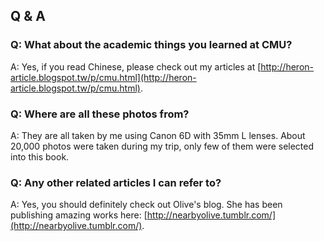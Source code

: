## Q & A

### Q: What about the academic things you learned at CMU?

A: Yes, if you read Chinese, please check out my articles at [http://heron-article.blogspot.tw/p/cmu.html](http://heron-article.blogspot.tw/p/cmu.html).

### Q: Where are all these photos from?

A: They are all taken by me using Canon 6D with 35mm L lenses. About 20,000 photos were taken during my trip, only few of them were selected into this book.

### Q: Any other related articles I can refer to?

A: Yes, you should definitely check out Olive's blog. She has been publishing amazing works here: [http://nearbyolive.tumblr.com/](http://nearbyolive.tumblr.com/).
